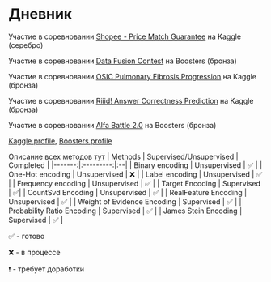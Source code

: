 # Дневник

Участие в соревновании [Shopee - Price Match Guarantee](https://www.kaggle.com/c/shopee-product-matching) на Kaggle (серебро)

Участие в соревновании [Data Fusion Contest](https://boosters.pro/championship/data_fusion/rating) на Boosters (бронза)

Участие в соревновании [OSIC Pulmonary Fibrosis Progression](https://www.kaggle.com/c/osic-pulmonary-fibrosis-progression) на Kaggle (бронза)

Участие в соревновании [Riiid! Answer Correctness Prediction](https://www.kaggle.com/c/riiid-test-answer-prediction/overview) на Kaggle (бронза)

Участие в соревновании [Alfa Battle 2.0](https://boosters.pro/championship/alfabattle2/rating) на Boosters (бронза)

[Kaggle profile](https://www.kaggle.com/amaaaa16), [Boosters profile](https://boosters.pro/user/Makhin)

Описание всех методов [тут](https://github.com/Ama16/3course_diary/blob/main/review.md)
| Methods | Supervised/Unsupervised | Completed |
|-------:|:---------:|:--|
| Binary encoding | Unsupervised | :white_check_mark: |
| One-Hot encoding | Unsupervised |  :x: |
| Label encoding | Unsupervised | :white_check_mark: |
| Frequency encoding | Unsupervised | :white_check_mark: |
| Target Encoding | Supervised | :white_check_mark:|
| CountSvd Encoding | Unsupervised | :white_check_mark: |
| RealFeature Encoding | Unsupervised | :white_check_mark: |
| Weight of Evidence Encoding | Supervised | :white_check_mark: |
| Probability Ratio Encoding | Supervised | :white_check_mark: |
| James Stein Encoding | Supervised | :white_check_mark: | 

:white_check_mark: - готово

:x: - в процессе

:heavy_exclamation_mark: - требует доработки
